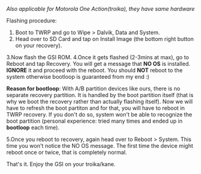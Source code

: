 _Also applicable for Motorola One Action(troika), they have same hardware_

Flashing procedure:

1. Boot to TWRP and go to Wipe > Dalvik, Data and System.
2. Head over to SD Card and tap on Install Image (the bottom right button on your recovery).

3.Now flash the GSI ROM.
4.Once it gets flashed (2-3mins at max), go to Reboot and tap Recovery. You will get a message that **NO OS** is installed. **IGNORE** it and proceed with the reboot. You should **NOT** reboot to the system otherwise bootloop is guaranteed from my end :)

**Reason for bootloop**: With A/B partition devices like ours, there is no separate recovery partition. It is handled by the boot partition itself (that is why we boot the recovery rather than actually flashing itself). 
Now we will have to refresh the boot partiton and for that, you will have to reboot in TWRP recovery. If you don't do so, system won't be able to recognize the boot partition (personal experience: tried many times and ended up in **bootloop** each time).

5.Once you reboot to recovery, again head over to Reboot > System. This time you won't notice the NO OS message. The first time the device might reboot once or twice, that is completely normal.

That's it. Enjoy the GSI on your troika/kane.




